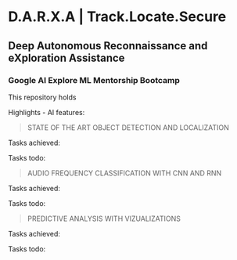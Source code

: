 # D.A.R.X.A | Track.Locate.Secure
## Deep Autonomous Reconnaissance and eXploration Assistance 




### Google AI Explore ML Mentorship Bootcamp
This repository holds 


Highlights - AI features:

> STATE OF THE ART OBJECT DETECTION AND LOCALIZATION

Tasks achieved:


Tasks todo:

> AUDIO FREQUENCY CLASSIFICATION WITH CNN AND RNN

Tasks achieved:


Tasks todo:

> PREDICTIVE ANALYSIS WITH VIZUALIZATIONS

Tasks achieved:


Tasks todo:
